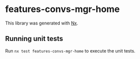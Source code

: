 # features-convs-mgr-home

This library was generated with [Nx](https://nx.dev).

## Running unit tests

Run `nx test features-convs-mgr-home` to execute the unit tests.
